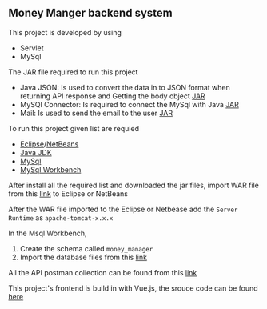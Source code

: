 ## Money Manger backend system 

This project is developed by using
- Servlet 
- MySql

The JAR file required to run this project 
- Java JSON: Is used to convert the data in to JSON format when returning API response and Getting the body object [JAR](http://www.java2s.com/Code/Jar/j/Downloadjavajsonjar.htm)
- MySQl Connector: Is required to connect the MySql with Java [JAR](https://dev.mysql.com/downloads/connector/j)
- Mail: Is used to send the email to the user [JAR](https://static.javatpoint.com/src/mail/mailactivation.zip)

To run this project given list are requied

- [Eclipse](https://www.eclipse.org)/[NetBeans](https://netbeans.apache.org)
- [Java JDK](https://www.oracle.com/java/technologies/downloads/)
- [MySql](https://dev.mysql.com/downloads/installer/)
- [MySql Workbench](https://dev.mysql.com/downloads/workbench/)

After install all the required list and downloaded the jar files, import WAR file from this [link](https://drive.google.com/drive/folders/1VfbqS6EqD-igvIjagYqZ5q3H_nqUwy_v?usp=sharing) to Eclipse or NetBeans

After the WAR file imported to the Eclipse or Netbease add the ```Server Runtime``` as ```apache-tomcat-x.x.x```

In the Msql Workbench, 
1. Create the schema called ```money_manager```
2. Import the database files from this [link](https://drive.google.com/drive/folders/1ZDBvBMOvUQlhkXcjURqeiXEhwlBRnbo6?usp=sharing)

All the API postman collection can be found from this [link](https://github.com/Achsuthan/money_manager_backend/blob/master/Money%20Manager.postman_collection.json)

This project's frontend is build in with Vue.js,  the srouce code can be found [here](https://github.com/Achsuthan/money_manager_frontend) 